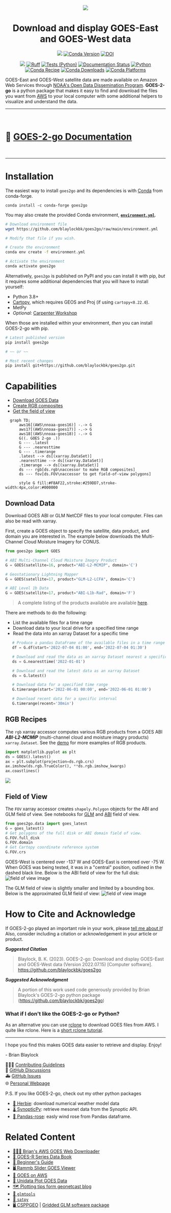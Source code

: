 <div
  align="center"
>

![](https://github.com/blaylockbk/goes2go/blob/main/docs/_static/goes2go_logo_100dpi.png?raw=true)

# Download and display GOES-East and GOES-West data

<!-- Badges -->

[![](https://img.shields.io/pypi/v/goes2go)](https://pypi.python.org/pypi/goes2go/)
[![Conda Version](https://img.shields.io/conda/vn/conda-forge/goes2go.svg)](https://anaconday.org/conda-forge/goes2go)
[![DOI](https://zenodo.org/badge/296737878.svg)](https://zenodo.org/badge/latestdoi/296737878)

![](https://img.shields.io/github/license/blaylockbk/goes2go)
[![Ruff](https://img.shields.io/endpoint?url=https://raw.githubusercontent.com/astral-sh/ruff/main/assets/badge/v2.json)](https://github.com/astral-sh/ruff)
[![Tests (Python)](https://github.com/blaylockbk/goes2go/actions/workflows/tests-python.yml/badge.svg)](https://github.com/blaylockbk/goes2go/actions/workflows/tests-python.yml)
[![Documentation Status](https://readthedocs.org/projects/goes2go/badge/?version=latest)](https://goes2go.readthedocs.io/?badge=latest)
[![Python](https://img.shields.io/pypi/pyversions/goes2go.svg)](https://pypi.org/project/goes2go/)
[![Conda Recipe](https://img.shields.io/badge/recipe-goes2go-green.svg)](https://anaconda.org/conda-forge/goes2go)
[![Conda Downloads](https://img.shields.io/conda/dn/conda-forge/goes2go.svg)](https://anaconda.org/conda-forge/goes2go)
[![Conda Platforms](https://img.shields.io/conda/pn/conda-forge/goes2go.svg)](https://anaconda.org/conda-forge/goes2go)

<!--(Badges)-->

</div>

GOES-East and GOES-West satellite data are made available on Amazon Web Services through [NOAA's Open Data Dissemination Program](https://www.noaa.gov/information-technology/open-data-dissemination). **GOES-2-go** is a python package that makes it easy to find and download the files you want from [AWS](https://registry.opendata.aws/noaa-goes/) to your local computer with some additional helpers to visualize and understand the data.

<hr>

<br>

# 📔 [GOES-2-go Documentation](https://goes2go.readthedocs.io/)

<br>

<hr>

# Installation

The easiest way to install `goes2go` and its dependencies is with [Conda](https://docs.conda.io/projects/conda/en/latest/user-guide/tasks/manage-environments.html) from conda-forge.

```
conda install -c conda-forge goes2go
```

You may also create the provided Conda environment, **[`environment.yml`](https://github.com/blaylockbk/goes2go/blob/main/environment.yml)**.

```bash
# Download environment file
wget https://github.com/blaylockbk/goes2go/raw/main/environment.yml

# Modify that file if you wish.

# Create the environment
conda env create -f environment.yml

# Activate the environment
conda activate goes2go
```

Alternatively, `goes2go` is published on PyPI and you can install it with pip, _but_ it requires some additional dependencies that you will have to install yourself:

- Python 3.8+
- [Cartopy](https://scitools.org.uk/cartopy/docs/latest/installing.html), which requires GEOS and Proj (if using `cartopy<0.22.0`).
- MetPy
- _Optional:_ [Carpenter Workshop](https://github.com/blaylockbk/Carpenter_Workshop)

When those are installed within your environment, _then_ you can install GOES-2-go with pip.

```bash
# Latest published version
pip install goes2go

# ~~ or ~~

# Most recent changes
pip install git+https://github.com/blaylockbk/goes2go.git
```

# Capabilities

- [Download GOES Data](#download-data)
- [Create RGB composites](#rgb-recipes)
- [Get the field of view](#field-of-view)

```mermaid
  graph TD;
      aws16[(AWS\nnoaa-goes16)] -.-> G
      aws17[(AWS\nnoaa-goes17)] -.-> G
      aws18[(AWS\nnoaa-goes18)] -.-> G
      G((. GOES 2-go .))
      G --- .latest
      G --- .nearesttime
      G --- .timerange
      .latest --> ds[(xarray.DataSet)]
      .nearesttime --> ds[(xarray.DataSet)]
      .timerange --> ds[(xarray.DataSet)]
      ds --- rgb[ds.rgb\naccessor to make RGB composites]
      ds --- fov[ds.FOV\naccessor to get field-of-view polygons]

      style G fill:#F8AF22,stroke:#259DD7,stroke-width:4px,color:#000000
```

## Download Data

Download GOES ABI or GLM NetCDF files to your local computer. Files can also be read with xarray.

First, create a GOES object to specify the satellite, data product, and domain you are interested in. The example below downloads the Multi-Channel Cloud Moisture Imagery for CONUS.

```python
from goes2go import GOES

# ABI Multi-Channel Cloud Moisture Imagry Product
G = GOES(satellite=16, product="ABI-L2-MCMIP", domain='C')

# Geostationary Lightning Mapper
G = GOES(satellite=17, product="GLM-L2-LCFA", domain='C')

# ABI Level 1b Data
G = GOES(satellite=17, product="ABI-L1b-Rad", domain='F')
```

> A complete listing of the products available are available [here](https://github.com/blaylockbk/goes2go/blob/main/src/goes2go/product_table.txt).

There are methods to do the following:

- List the available files for a time range
- Download data to your local drive for a specified time range
- Read the data into an xarray Dataset for a specific time

```python
   # Produce a pandas DataFrame of the available files in a time range
   df = G.df(start='2022-07-04 01:00', end='2022-07-04 01:30')
```

```python
   # Download and read the data as an xarray Dataset nearest a specific time
   ds = G.nearesttime('2022-01-01')
```

```python
   # Download and read the latest data as an xarray Dataset
   ds = G.latest()
```

```python
   # Download data for a specified time range
   G.timerange(start='2022-06-01 00:00', end='2022-06-01 01:00')

   # Download recent data for a specific interval
   G.timerange(recent='30min')
```

## RGB Recipes

The `rgb` xarray accessor computes various RGB products from a GOES ABI **_ABI-L2-MCMIP_** (multi-channel cloud and moisture imagry products) `xarray.Dataset`. See the [demo](https://goes2go.readthedocs.io/en/latest/user_guide/notebooks/DEMO_rgb_recipes.html#) for more examples of RGB products.

```python
import matplotlib.pyplot as plt
ds = GOES().latest()
ax = plt.subplot(projection=ds.rgb.crs)
ax.imshow(ds.rgb.TrueColor(), **ds.rgb.imshow_kwargs)
ax.coastlines()
```

![](./images/TrueColor.png)

## Field of View

The `FOV` xarray accessor creates `shapely.Polygon` objects for the ABI and GLM field of view. See notebooks for [GLM](https://goes2go.readthedocs.io/en/latest/user_guide/notebooks/field-of-view_GLM.html) and [ABI](https://goes2go.readthedocs.io/en/latest/user_guide/notebooks/field-of-view_ABI.html) field of view.

```python
from goes2go.data import goes_latest
G = goes_latest()
# Get polygons of the full disk or ABI domain field of view.
G.FOV.full_disk
G.FOV.domain
# Get Cartopy coordinate reference system
G.FOV.crs
```

GOES-West is centered over -137 W and GOES-East is centered over -75 W. When GOES was being tested, it was in a "central" position, outlined in the dashed black line. Below is the ABI field of view for the full disk:
![field of view image](./images/ABI_field-of-view.png)

The GLM field of view is slightly smaller and limited by a bounding box. Below is the approximated GLM field of view:
![field of view image](./images/GLM_field-of-view.png)

# How to Cite and Acknowledge

If GOES-2-go played an important role in your work, please [tell me about it](https://github.com/blaylockbk/goes2go/discussions/categories/show-and-tell)! Also, consider including a citation or acknowledgement in your article or product.

**_Suggested Citation_**

> Blaylock, B. K. (2023). GOES-2-go: Download and display GOES-East and GOES-West data (Version 2022.07.15) [Computer software]. https://github.com/blaylockbk/goes2go

**_Suggested Acknowledgment_**

> A portion of this work used code generously provided by Brian Blaylock's GOES-2-go python package (https://github.com/blaylockbk/goes2go)

### What if I don't like the GOES-2-go or Python?

As an alternative you can use [rclone](https://rclone.org/) to download GOES files from AWS. I quite like rclone. Here is a [short rclone tutorial](https://github.com/blaylockbk/pyBKB_v3/blob/master/rclone_howto.md).

<hr>

I hope you find this makes GOES data easier to retrieve and display. Enjoy!

\- Brian Blaylock

👨🏻‍💻 [Contributing Guidelines](https://goes2go.readthedocs.io/en/latest/user_guide/contribute.html)  
💬 [GitHub Discussions](https://github.com/blaylockbk/goes2go/discussions)  
🚑 [GitHub Issues](https://github.com/blaylockbk/goes2go/issues)  
🌐 [Personal Webpage](http://home.chpc.utah.edu/~u0553130/Brian_Blaylock/home.html)

P.S. If you like GOES-2-go, check out my other python packages

- [🏁 Herbie](https://github.com/blaylockbk/Herbie): download numerical weather model data
- [🌡️ SynopticPy](https://github.com/blaylockbk/SynopticPy): retrieve mesonet data from the Synoptic API.
- [🌹 Pandas-rose](https://github.com/blaylockbk/pandas-rose): easly wind rose from Pandas dataframe.

# Related Content

- [🙋🏻‍♂️ Brian's AWS GOES Web Downloader](https://home.chpc.utah.edu/~u0553130/Brian_Blaylock/cgi-bin/goes16_download.cgi)
- [📔 GOES-R Series Data Book](https://www.goes-r.gov/downloads/resources/documents/GOES-RSeriesDataBook.pdf)
- [🎠 Beginner's Guide](https://www.goes-r.gov/downloads/resources/documents/Beginners_Guide_to_GOES-R_Series_Data.pdf)
- [🖥 Rammb Slider GOES Viewer](https://rammb-slider.cira.colostate.edu)
- [💾 GOES on AWS](https://registry.opendata.aws/noaa-goes/)
- [🐍 Unidata Plot GOES Data](https://unidata.github.io/python-training/gallery/mapping_goes16_truecolor/)
- [🗺 Plotting tips form geonetcast blog](https://geonetcast.wordpress.com/2019/08/02/plot-0-5-km-goes-r-full-disk-regions/)
- [🐍 `glmtools`](https://github.com/deeplycloudy/glmtools/)
- [🐍 `satpy`](https://github.com/pytroll/satpy)
- [🖥 CSPPGEO](http://cimss.ssec.wisc.edu/csppgeo/) | [Gridded GLM software package](https://download.ssec.wisc.edu/files/csppgeo/)
